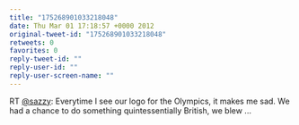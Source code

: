 ```yaml
---
title: "175268901033218048"
date: Thu Mar 01 17:18:57 +0000 2012
original-tweet-id: "175268901033218048"
retweets: 0
favorites: 0
reply-tweet-id: ""
reply-user-id: ""
reply-user-screen-name: ""
---
```

RT <a href="https://twitter.com/sazzy">@sazzy</a>: Everytime I see our logo for the Olympics, it makes me sad. We had a chance to do something quintessentially British, we blew ...
